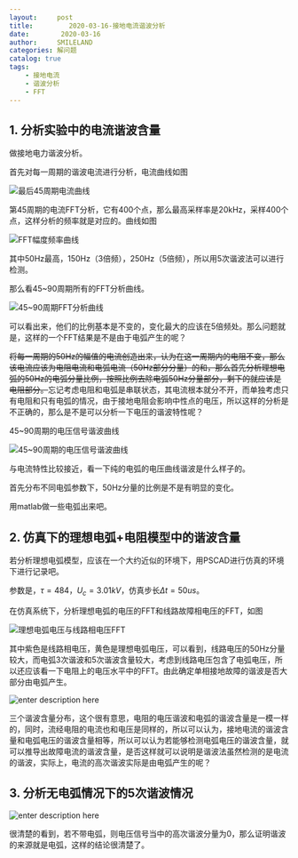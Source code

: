 ```yaml
---
layout:     post
title:         2020-03-16-接地电流谐波分析
date:        2020-03-16
author:     SMILELAND
categories: 解问题
catalog: true
tags:
    - 接地电流
    - 谐波分析
    - FFT
---
```


## 1. 分析实验中的电流谐波含量

做接地电力谐波分析。

首先对每一周期的谐波电流进行分析，电流曲线如图

![最后45周期电流曲线](https://i.loli.net/2020/03/16/CY59MFcvatV3jJr.png)

第45周期的电流FFT分析，它有400个点，那么最高采样率是20kHz，采样400个点，这样分析的频率就是对应的。曲线如图

![FFT幅度频率曲线](https://i.loli.net/2020/03/16/caHhlSpZAomXYQ9.png)

其中50Hz最高，150Hz（3倍频），250Hz（5倍频），所以用5次谐波法可以进行检测。

那么看45~90周期所有的FFT分析曲线。

![45~90周期FFT分析曲线](https://i.loli.net/2020/03/16/21DSJWKV8RFANeE.png)

可以看出来，他们的比例基本是不变的，变化最大的应该在5倍频处。那么问题就是，这样的一个FFT结果是不是由于电弧产生的呢？

~~将每一周期的50Hz的幅值的电流创造出来，认为在这一周期内的电阻不变，那么该电流应该为电阻电流和电弧电流（50Hz部分分量）的和，那么首先分析理想电弧的50Hz的电弧分量比例，按照比例去除电弧50Hz分量部分，剩下的就应该是电阻部分。~~忘记考虑电阻和电弧是串联状态，其电流根本就分不开，而单独考虑只有电阻和只有电弧的情况，由于接地电阻会影响中性点的电压，所以这样的分析是不正确的，那么是不是可以分析一下电压的谐波特性呢？

45~90周期的电压信号谐波曲线

![45~90周期的电压信号谐波曲线](https://i.loli.net/2020/03/16/LmUyzEKkaf3ro29.png)

与电流特性比较接近，看一下纯的电弧的电压曲线谐波是什么样子的。

首先分布不同电弧参数下，50Hz分量的比例是不是有明显的变化。

用matlab做一些电弧出来吧。

## 2. 仿真下的理想电弧+电阻模型中的谐波含量

若分析理想电弧模型，应该在一个大约近似的环境下，用PSCAD进行仿真的环境下进行记录吧。

参数是，$\tau = 484$，$U_c = 3.01kV$，仿真步长$\Delta t = 50us$。

在仿真系统下，分析理想电弧的电压的FFT和线路故障相电压的FFT，如图

![理想电弧电压与线路相电压FFT](https://i.loli.net/2020/03/16/MOHYzEtm1u72hCc.png)

其中紫色是线路相电压，黄色是理想电弧电压，可以看到，线路电压的50Hz分量较大，而电弧3次谐波和5次谐波含量较大，考虑到线路电压包含了电弧电压，所以还应该看一下电阻上的电压水平中的FFT。由此确定单相接地故障的谐波是否大部分由电弧产生。

![enter description here](https://i.loli.net/2020/03/16/YPE3Sq7c5whmxeG.png)

三个谐波含量分布，这个很有意思，电阻的电压谐波和电弧的谐波含量是一模一样的，同时，流经电阻的电流也和电压是同样的，所以可以认为，接地电流的谐波含量和电弧电压的谐波含量相等，所以可以认为若能够检测电弧电压的谐波含量，就可以推导出故障电流的谐波含量，是否这样就可以说明是谐波法虽然检测的是电流的谐波，实际上，电流的高次谐波实际是由电弧产生的呢？

## 3. 分析无电弧情况下的5次谐波情况

![enter description here](https://i.loli.net/2020/03/17/SpHgNrtauly8kqM.png)

很清楚的看到，若不带电弧，则电压信号当中的高次谐波分量为0，那么证明谐波的来源就是电弧，这样的结论很清楚了。